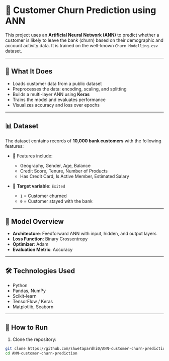 # 🧠 Customer Churn Prediction using ANN

This project uses an **Artificial Neural Network (ANN)** to predict whether a customer is likely to leave the bank (churn) based on their demographic and account activity data. It is trained on the well-known `Churn_Modelling.csv` dataset.

---

## 🚀 What It Does

- Loads customer data from a public dataset
- Preprocesses the data: encoding, scaling, and splitting
- Builds a multi-layer ANN using **Keras**
- Trains the model and evaluates performance
- Visualizes accuracy and loss over epochs

---

## 📊 Dataset

The dataset contains records of **10,000 bank customers** with the following features:

- 📌 Features include:
  - Geography, Gender, Age, Balance
  - Credit Score, Tenure, Number of Products
  - Has Credit Card, Is Active Member, Estimated Salary

- 🎯 **Target variable**: `Exited`  
  - `1` = Customer churned  
  - `0` = Customer stayed with the bank

  ---

## 🧠 Model Overview

- **Architecture**: Feedforward ANN with input, hidden, and output layers
- **Loss Function**: Binary Crossentropy
- **Optimizer**: Adam
- **Evaluation Metric**: Accuracy

---

## 🛠️ Technologies Used

- Python
- Pandas, NumPy
- Scikit-learn
- TensorFlow / Keras
- Matplotlib, Seaborn

---

## 🧪 How to Run

1. Clone the repository:
```bash
git clone https://github.com/shwetapardhi0/ANN-customer-churn-prediction.git
cd ANN-customer-churn-prediction
